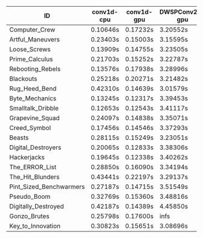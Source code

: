 |ID|conv1d-cpu|conv1d-gpu|DWSPConv2D-gpu|gemm-gpu|avg|
|-|-|-|-|-|-|
|Computer_Crew|0.10646s|0.17232s|3.20552s|1.90427s|1.34714s|
|Artful_Maneuvers|0.23403s|0.15003s|3.15595s|1.89614s|1.35904s|
|Loose_Screws|0.13909s|0.14755s|3.23505s|1.91478s|1.35912s|
|Prime_Calculus|0.21703s|0.15252s|3.22787s|1.86524s|1.36567s|
|Rebooting_Rebels|0.13576s|0.17938s|3.28996s|1.90889s|1.37850s|
|Blackouts|0.25218s|0.20271s|3.21482s|1.89829s|1.39200s|
|Rug_Heed_Bend|0.42310s|0.14639s|3.01579s|1.99477s|1.39501s|
|Byte_Mechanics|0.13245s|0.12317s|3.39453s|1.98648s|1.40916s|
|Smalltalk_Dribble|0.12653s|0.12543s|3.41117s|1.97903s|1.41054s|
|Grapevine_Squad|0.24097s|0.14838s|3.35071s|1.94078s|1.42021s|
|Creed_Symbol|0.17456s|0.14546s|3.37293s|2.01896s|1.42798s|
|Beasts|0.28115s|0.15249s|3.23051s|2.10719s|1.44283s|
|Digital_Destroyers|0.20065s|0.12833s|3.38306s|2.11033s|1.45559s|
|Hackerjacks|0.19645s|0.12338s|3.40262s|2.15306s|1.46888s|
|The_ERROR_List|0.28850s|0.16090s|3.34194s|2.12333s|1.47867s|
|The_Hit_Blunders|0.43441s|0.22197s|3.29137s|2.13869s|1.52161s|
|Pint_Sized_Benchwarmers|0.27187s|0.14715s|3.51549s|2.16269s|1.52430s|
|Pseudo_Boom|0.32769s|0.15360s|3.48816s|2.13729s|1.52669s|
|Digitally_Destroyed|0.42187s|0.14389s|4.45850s|2.66375s|1.92200s|
|Gonzo_Brutes|0.25798s|0.17600s|infs|2.19410s|infs|
|Key_to_Innovation|0.30823s|0.15651s|3.08696s|infs|infs|
